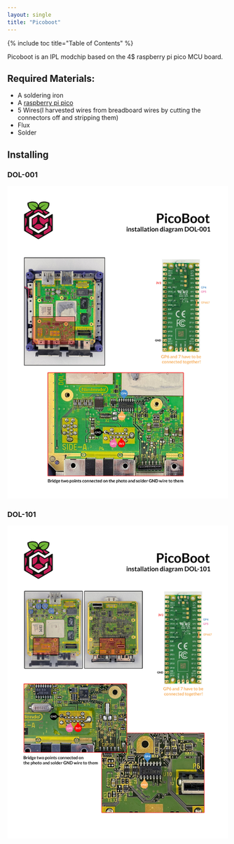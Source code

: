 ```yaml
---
layout: single
title: "Picoboot"
---
```


{% include toc title="Table of Contents" %}

Picoboot is an IPL modchip based on the 4$ raspberry pi pico MCU board.

## Required Materials:
* A soldering iron
* A [raspberry pi pico](https://www.raspberrypi.com/products/raspberry-pi-pico/)
* 5 Wires(I harvested wires from breadboard wires by cutting the connectors off and stripping them)
* Flux
* Solder

## Installing

### DOL-001
![DOL-001 install](/images/picoboot/001.jpg)

### DOL-101
![DOL-101 install](/images/picoboot/101.jpg)